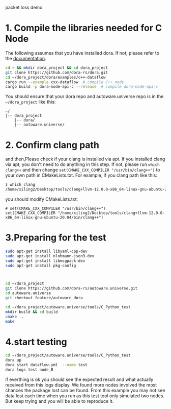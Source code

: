 packet loss demo

# 1. Compile the libraries needed for C Node

The following assumes that you have installed dora. If not, please refer to the [documentation](https://dora-rs.ai/zh-CN/docs/guides/Installation/installing).

~~~bash
cd ~ && mkdir dora_project && cd dora_project
git clone https://github.com/dora-rs/dora.git
cd ~/dora_project/dora/examples/c++-dataflow
cargo run --example cxx-dataflow  # compile C++ node
cargo build -p dora-node-api-c --release  # compile dora-node-api-c 
~~~

You should ensure that your dora repo and autoware.universe repo is in the `~/dora_project`  like this:

~~~plaintext
~/
|-- dora_project
	|-- dora/
	|-- autoware.universe/
~~~

 

# 2. Confirm clang path

and then,Please check if your clang is installed via apt. If you installed clang via apt, you don't need to do anything in this step. If not, please run `which clang++` and then change `set(CMAKE_CXX_COMPILER "/usr/bin/clang++")` to your own path in CMakeLists.txt. For example, if you clang path like this:

~~~bash
❯ which clang
/home/xiling2/Desktop/tools/clang+llvm-12.0.0-x86_64-linux-gnu-ubuntu-20.04/bin/clang
~~~

you should modify CMakeLists.txt:

~~~vim
# set(CMAKE_CXX_COMPILER "/usr/bin/clang++")
set(CMAKE_CXX_COMPILER "/home/xiling2/Desktop/tools/clang+llvm-12.0.0-x86_64-linux-gnu-ubuntu-20.04/bin/clang++")
~~~





# 3.Preparing for the test

~~~bash
sudo apt-get install libyaml-cpp-dev
sudo apt-get install nlohmann-json3-dev
sudo apt-get install libmsgpack-dev
sudo apt-get install pkg-config



cd ~/dora_project
git clone https://github.com/dora-rs/autoware.universe.git
cd autoware.universe
git checkout feature/autoware_dora

cd ~/dora_project/autoware.universe/tools/C_Python_test
mkdir build && cd build
cmake ..
make
~~~



# 4.start testing

~~~bash
cd ~/dora_project/autoware.universe/tools/C_Python_test
dora up
dora start dataflow.yml  --name test
dora logs test node_B
~~~

if everthing is ok you should see the expected result and what actually received from this logs display. We found more nodes involved the most chances the package lost can be found. From this example you may not see data lost each time when you run as this test tool only simulated two nodes. But keep trying and you will be able to reproduce it.
